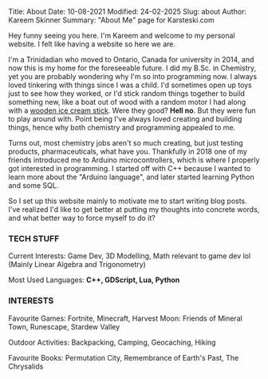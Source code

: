 Title: About
Date: 10-08-2021
Modified: 24-02-2025
Slug: about
Author: Kareem Skinner
Summary: "About Me" page for Karsteski.com

Hey funny seeing you here. I'm Kareem and welcome to my personal website. I felt like having a website so here we are.

I'm a Trinidadian who moved to Ontario, Canada for university in 2014, and now this is my home for the foreseeable future. I did my B.Sc. in Chemistry, yet you are probably wondering why I'm so into programming now. I always loved tinkering with things since I was a child. I'd sometimes open up toys just to see how they worked, or I'd stick random things together to build something new, like a boat out of wood with a random motor I had along with a [wooden ice cream stick]({about.md}/../../images/about/ice-cream-sticks.jpg). Were they good? **Hell no**. But they were fun to play around with. Point being I've always loved creating and building things, hence why both chemistry and programming appealed to me.

Turns out, most chemistry jobs aren't so much creating, but just testing products, pharmaceuticals, what have you. Thankfully in 2018 one of my friends introduced me to Arduino microcontrollers, which is where I properly got interested in programming. I started off with C++ because I wanted to learn more about the "Arduino language", and later started learning Python and some SQL.

So I set up this website mainly to motivate me to start writing blog posts. I've realized I'd like to get better at putting my thoughts into concrete words, and what better way to force myself to do it?

### **TECH STUFF**

Current Interests: Game Dev, 3D Modelling, Math relevant to game dev lol (Mainly Linear Algebra and Trigonometry)

Most Used Languages: **C++, GDScript, Lua, Python**

### **INTERESTS**

Favourite Games: Fortnite, Minecraft, Harvest Moon: Friends of Mineral Town, Runescape, Stardew Valley

Outdoor Activities: Backpacking, Camping, Geocaching, Hiking

Favourite Books: Permutation City, Remembrance of Earth's Past, The Chrysalids
